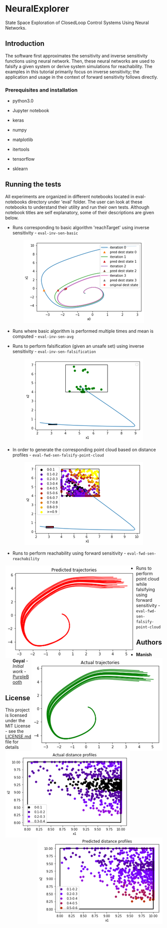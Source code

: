 # NeuralExplorer

State Space Exploration of ClosedLoop Control Systems Using Neural Networks.

## Introduction
The software first approximates the sensitivity and inverse sensitivity functions using neural network.
Then, these neural networks are used to falsify a given system or derive system simulations for reachability.
The examples in this tutorial primarily focus on inverse sensitivity; the application and usage in the context 
of forward sensitivity follows directly.

### Prerequisites and installation

* python3.0

* Jupyter notebook

* keras

* numpy

* matplotlib

* itertools

* tensorflow

* sklearn


## Running the tests

All experiments are organized in different notebooks located in eval-notebooks directory under 'eval' folder.
The user can look at these notebooks to understand their utility and run their own tests.
Although notebook titles are self explanatory, some of their descriptions are given below.

* Runs corresponding to basic algorithm 'reachTarget' using inverse sensitivity - `eval-inv-sen-basic`

<p align="center"> <img src="fig-inv-sen-basic.png" alt="reachTarget algorithm"/> </p>

* Runs where basic algorithm is performed multiple times and mean is computed - `eval-inv-sen-avg`

* Runs to perform falsification (given an unsafe set) using inverse sensitivity - `eval-inv-sen-falsification`

<p align="center"> <img src="fig-inv-sen-falsification.png" alt="inv-sen-falsification"/> </p>

* In order to generate the corresponding point cloud based on distance profiles - `eval-fwd-sen-falsify-point-cloud`

<p align="center"> <img src="fig-inv-sen-falsify-point-cloud.png" alt="inv-sen-falsify-pointcloud"/> </p>

* Runs to perform reachability using forward sensitivity - `eval-fwd-sen-reachability`

<img align="left" width="420" src="fig-fwd-sen-reach-act.png" alt="fwd-sen-reach-act">
<img align="right" width="420" src="fig-fwd-sen-reach-pred.png" alt="fwd-sen-reach-pred">

* Runs to perform point cloud while falsifying using forward sensitivity - `eval-fwd-sen-falsify-point-cloud`

<img align="left" width="400" src="fig-fwd-sen-falsify-act.png" alt="fwd-sen-falsify-act">
<img align="right" width="400" src="fig-fwd-sen-falsify-pred.png" alt="fwd-sen-falsify-pred">

## Authors

* **Manish Goyal** - *Initial work* - [PurpleBooth](https://github.com/mag16154)


## License

This project is licensed under the MIT License - see the [LICENSE.md](LICENSE.md) file for details

